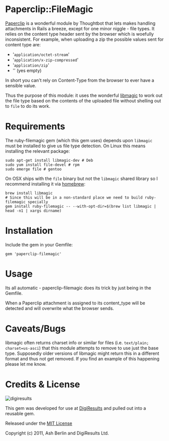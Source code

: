 # Paperclip::FileMagic

[Paperclip] is a wonderful module by Thoughtbot that lets makes handling
attachments in Rails a breeze, except for one minor niggle - file types. It
relies on the content type header sent by the browser which is woefully
inconsistent. For example, when uploading a zip the possible values sent
for content type are:

+ '`application/octet-stream`'
+ '`application/x-zip-compressed`'
+ '`application/zip`'
+ '' (yes empty)

In short you can't rely on Content-Type from the browser to ever have a
sensible value.

Thus the purpose of this module: it uses the wonderful
[libmagic](http://www.darwinsys.com/file/) to work out the file type based
on the contents of the uploaded file without shelling out to `file` to do its
work.

# Requirements

The ruby-filemagic gem (which this gem uses) depends upon `libmagic` must be
installed to give us file type detection. On Linux this means installing the
relevant package:

    sudo apt-get install libmagic-dev # Deb
    sudo yum install file-devel # rpm
    sudo emerge file # gentoo

On OSX ships with the `file` binary but not the `libmagic` shared library so I
recommend installing it via [homebrew]:

    brew install libmagic
    # Since this will be in a non-standard place we need to build ruby-filemagic specially
    gem install ruby-filemagic -- --with-opt-dir=$(brew list libmagic | head -n1 | xargs dirname)

# Installation

Include the gem in your Gemfile:

    gem 'paperclip-filemagic'

# Usage

Its all automatic - paperclip-filemagic does its trick by just being in the Gemfile.

When a Paperclip attachment is assigned to its content_type will be detected
and will overwrite what the browser sends.

# Caveats/Bugs

libmagic often returns charset info or similar for files (i.e. `text/plain;
charset=us-asci`) that this module attempts to remove to use just the base
type. Supposedly older versions of libmagic might return this in a
different format and thus not get removed. If you find an example of this
happening please let me know.

# Credits & License

![digiresults](https://www.digiresults.com/stylesheets/images/logo_white.png)

This gem was developed for use at [DigiResults] and pulled out into a reusable gem.

Released under the [MIT License][MIT]

Copyright (c) 2011, Ash Berlin and DigiResults Ltd.

[Paperclip]: http://github.com/thoughtbot/paperclip
[homebrew]: http://mxcl.github.com/homebrew/
[MIT]: http://creativecommons.org/licenses/MIT/
[DigiResults]: http://www.digiresults.com/
